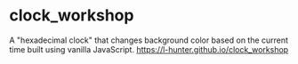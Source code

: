# clock_workshop
A "hexadecimal clock" that changes background color based on the current time built using vanilla JavaScript. https://l-hunter.github.io/clock_workshop

